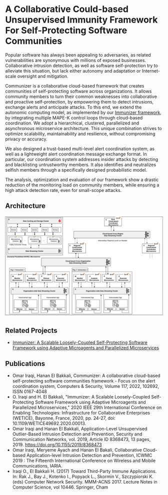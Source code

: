 # A Collaborative Could-based Unsupervised Immunity Framework For Self-Protecting Software Communities

Popular software has always been appealing to adversaries, as related vulnerabilities are synonymous with millions of exposed businesses. Collaborative intrusion detection, as well as software self-protection try to alleviate this situation, but lack either autonomy and adaptation or Internet-scale oversight and mitigation.

Communizer is a collaborative cloud-based framework that creates communities of self-protecting software across organizations. It allows community members to turn their common weaknesses into collaborative and proactive self-protection, by empowering them to detect intrusions, exchange alerts and anticipate attacks. To this end, we extend the autonomic computing model, as implemented by our [Immunizer framework](https://github.com/oiraqi/immunizer), by integrating multiple MAPE-K control loops through cloud-based coordination. We adopt a hierarchical, clustered, parallelized and asynchronous microservice architecture. This unique combination strives to optimize scalability, maintainability and resilience, without compromising privacy or accuracy.

We also designed a trust-based multi-level alert coordination system, as well as a lightweight alert coordination message exchange format. In particular, our coordination system addresses insider attacks by detecting and blacklisting untrustworthy members. It also identifies and neutralizes selfish members through a specifically designed probabilistic model.

The analysis, optimization and evaluation of our framework show a drastic reduction of the monitoring load on community members, while ensuring a high attack detection rate, even for small-scope attacks.

## Architecture
<p align="center">
  <img src="architecture/Communizer-Parallelized.png">
</p>

## Related Projects
- [Immunizer: A Scalable Loosely-Coupled Self-Protecting Software Framework using Adaptive Microagents and Parallelized Microservices](https://github.com/oiraqi/immunizer)

## Publications
- Omar Iraqi, Hanan El Bakkali, Communizer: A collaborative cloud-based self-protecting software communities framework - Focus on the alert coordination system, Computers & Security, Volume 117, 2022, 102692, ISSN 0167-4048
- O. Iraqi and H. El Bakkali, "Immunizer: A Scalable Loosely-Coupled Self-Protecting Software Framework using Adaptive Microagents and Parallelized Microservices," 2020 IEEE 29th International Conference on Enabling Technologies: Infrastructure for Collaborative Enterprises (WETICE), Bayonne, France, 2020, pp. 24-27, doi: 10.1109/WETICE49692.2020.00013.
- Omar Iraqi and Hanan El Bakkali, Application-Level Unsupervised Outlier-Based Intrusion Detection and Prevention, Security and Communication Networks, vol. 2019, Article ID 8368473, 13 pages, 2019. https://doi.org/10.1155/2019/8368473
- Omar Iraqi, Meryeme Ayach and Hanan El Bakali, Collaborative Cloud-based Application-level Intrusion Detection and Prevention, ICWMC 2019 : The Fifteenth International Conference on Wireless and Mobile Communications, IARIA.
- Iraqi O., El Bakkali H. (2017) Toward Third-Party Immune Applications. In: Rak J., Bay J., Kotenko I., Popyack L., Skormin V., Szczypiorski K. (eds) Computer Network Security. MMM-ACNS 2017. Lecture Notes in Computer Science, vol 10446. Springer, Cham
